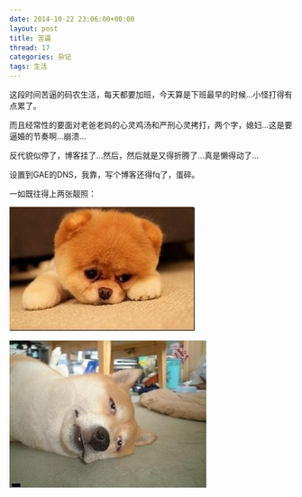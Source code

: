 ```yaml
---
date: 2014-10-22 23:06:00+00:00
layout: post
title: 苦逼
thread: 17
categories: 杂记
tags: 生活
---
```



这段时间苦逼的码农生活，每天都要加班，今天算是下班最早的时候...小怪打得有点累了。
	
而且经常性的要面对老爸老妈的心灵鸡汤和严刑心灵拷打，两个字，媳妇...这是要逼婚的节奏啊...崩溃...

反代貌似停了，博客挂了...然后，然后就是又得折腾了...真是懒得动了...

设置到GAE的DNS，我靠，写个博客还得fq了，蛋碎。

一如既往得上两张靓照：

![ku-billity](../assets/img/2014102201.jpg)

![ku-billity](../assets/img/2014102202.jpg)
